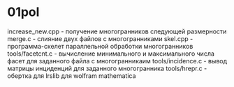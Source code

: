 01pol
=====

increase_new.cpp - получение многогранников следующей размерности
merge.c - слияние двух файлов с многогранниками
skel.cpp - программа-скелет параллельной обработки многогранников
tools/facetcnt.c - вычисление минимального и максимального числа фасет для заданного файла с многогранникаим
tools/incidence.c - вывод матрицы инциденций для заданного многогранника
tools/hrepr.c - обертка для lrslib для wolfram mathematica
